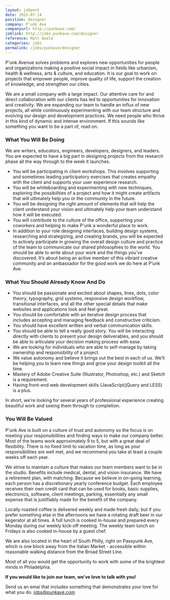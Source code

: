 ```yaml
---
layout: jobpost
date: 2015-07-14
position: Designer
company: P'unk Ave
companyurl: http://punkave.com/
joblink: http://jobs.punkave.com/designer
reference: Matt Goold
categories: jobs
permalink: /jobs/punkave/designer
---
```


P'unk Avenue solves problems and explores new opportunities for people and organizations making a positive social impact in fields like urbanism, health & wellness, arts & culture, and education.<!--more--> It is our goal to work on projects that empower people, improve quality of life, support the creation of knowledge, and strengthen our cities.

We are a small company with a large impact. Our attentive care for and direct collaboration with our clients has led to opportunities for innovation and creativity. We are expanding our team to handle an influx of new projects, all while continuously experimenting with our team structure and evolving our design and development practices. We need people who thrive in this kind of dynamic and intense environment. If this sounds like something you want to be a part of, read on.

### What You Will Be Doing
We are writers, educators, engineers, developers, designers, and leaders. You are expected to have a big part in designing projects from the research phase all the way through to the week it launches.​

* You will be participating in client workshops. This involves supporting and sometimes leading participatory exercises that creates empathy with the client and supports your user experience research.
* You will be whiteboarding and experimenting with new techniques, exploring the possibilities of a project and how it might create artifacts that will ultimately help you or the community in the future.
* You will be designing the right amount of elements that will help the client understand your vision and ultimately help your team understand how it will be executed.
* You will contribute to the culture of the office, supporting your coworkers and helping to make P'unk a wonderful place to work.
* In addition to your role designing interfaces, building design systems, researching and strategizing, and creating brands, you will be expected to actively participate in growing the overall design culture and practice of the team to communicate our shared philosophies to the world. You should be able to write about your work and the things you’ve discovered. It’s about being an active member of this vibrant creative community and an ambassador for the good work we do here at P’unk Ave.

### What You Should Already Know And Do
* You should be passionate and excited about shapes, lines, dots, color theory, typography, grid systems, responsive design workflow, transitional interfaces, and all the other special details that make websites and applications look and feel great.
* You should be comfortable with an iterative design process that includes accepting and managing feedback and constructive criticism.
* You should have excellent written and verbal communication skills.
* You should be able to tell a really good story. You will be interacting directly with clients to present your design deliverables, and you should be able to articulate your decision making process with ease.
* We are looking for individuals who are able to self-manage by taking ownership and responsibility of a project.
* We value autonomy and believe it brings out the best in each of us. We’ll be helping you to learn new things and grow your design toolkit all the time.
* Mastery of Adobe Creative Suite (Illustrator, Photoshop, etc.) and Sketch is a requirement.
* Having front-end web development skills (JavaScript/jQuery and LESS) is a plus.

In short, we're looking for several years of professional experience creating beautiful work and seeing them through to completion.

### You Will Be Valued
P'unk Ave is built on a culture of trust and autonomy so the focus is on meeting your responsibilities and finding ways to make our company better. Most of the teams work approximately 9 to 5, but with a great deal of flexibility. There is no fixed limit to vacation time, as long as your responsibilities are well met, and we recommend you take at least a couple weeks off each year.

We strive to maintain a culture that makes our team members want to be in the studio. Benefits include medical, dental, and vision insurance. We have a retirement plan, with matching. Because we believe in on-going learning, each person has a discretionary yearly conference budget. Each employee receives their own credit card that can be used for books, basic supplies, electronics, software, client meetings, parking, essentially any small expense that is justifiably made for the benefit of the company.

Locally roasted coffee is delivered weekly and made fresh daily, but if you prefer something else in the afternoons we have a rotating draft beer in our kegerator at all times. A full lunch is cooked in-house and prepared every Monday during our weekly kick-off meeting. The weekly team lunch on Fridays is also cooked in-house by a guest chef.

We are also located in the heart of South Philly, right on Passyunk Ave, which is one block away from the Italian Market - accessible within reasonable walking distance from the Broad Street Line.

Most of all you would get the opportunity to work with some of the brightest minds in Philadelphia.

**If you would like to join our team, we've love to talk with you!**

Send us an emai that includes something that demonstrates your love for what you do.
<a href="mailto:JOBS@PUNKAVE.COM">jobs@punkave.com</a>